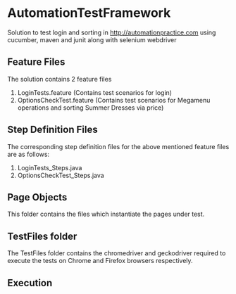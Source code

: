 # AutomationTestFramework
Solution to test login and sorting in http://automationpractice.com using cucumber, maven and junit along with selenium webdriver

## Feature Files

The solution contains 2 feature files
  1. LoginTests.feature (Contains test scenarios for login)
  2. OptionsCheckTest.feature (Contains test scenarios for Megamenu operations and sorting Summer Dresses via price)

## Step Definition Files

The corresponding step definition files for the above mentioned feature files are as follows:
  1. LoginTests_Steps.java
  2. OptionsCheckTest_Steps.java
  
## Page Objects
 
 This folder contains the files which instantiate the pages under test.
 
## TestFiles folder
 
 The TestFiles folder contains the chromedriver and geckodriver required to execute the tests on Chrome and Firefox browsers respectively.
 
## Execution
 
